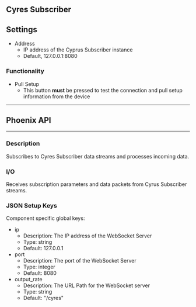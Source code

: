 ## Cyres Subscriber
## Settings
- Address
  - IP address of the Cyprus Subscriber instance
  - Default, 127.0.0.1:8080

### Functionality
- Pull Setup
  - This button **must** be pressed to test the connection and pull setup information from the device
___
## Phoenix API
___
### Description

Subscribes to Cyres Subscriber data streams and processes incoming data.

### I/O

Receives subscription parameters and data packets from Cyrus Subscriber streams.

### JSON Setup Keys

Component specific global keys:
- ip
  - Description: The IP address of the WebSocket Server
  - Type: string
  - Default: 127.0.0.1
- port
  - Description: The port of the WebSocket Server
  - Type: integer
  - Default: 8080
- output_rate
  - Description: The URL Path for the WebSocket server
  - Type: string
  - Default: "/cyres"
